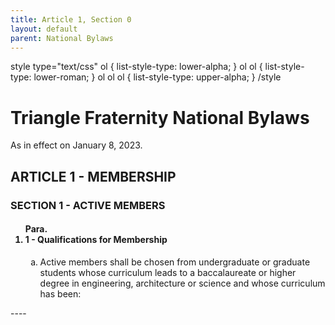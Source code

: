```yaml
---
title: Article 1, Section 0
layout: default
parent: National Bylaws
---
```

style type="text/css"
ol { list-style-type: lower-alpha; }
ol ol { list-style-type: lower-roman; } 
ol ol ol { list-style-type: upper-alpha; }
/style

# Triangle Fraternity National Bylaws

As in effect on January 8, 2023.

## ARTICLE 1 - MEMBERSHIP

### SECTION 1 - ACTIVE MEMBERS
<ol type="1">

#### Para. <li> 1 - Qualifications for Membership

<ol type="a">
<li>Active members shall be chosen from undergraduate or graduate
students whose curriculum leads to a baccalaureate or higher
degree in engineering, architecture or  science and whose
curriculum has been:</li>
</ol>
</ol>
----
